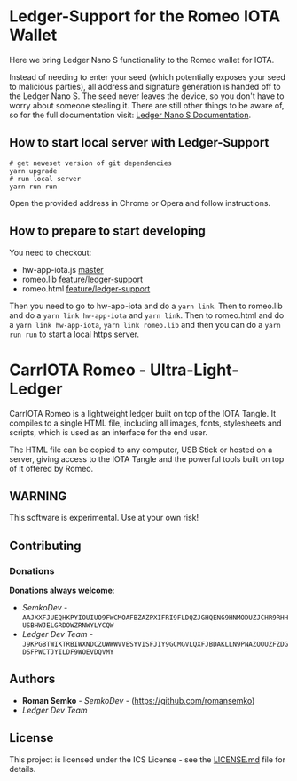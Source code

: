 # Ledger-Support for the Romeo IOTA Wallet

Here we bring Ledger Nano S functionality to the Romeo wallet for IOTA.

Instead of needing to enter your seed (which potentially exposes your seed to malicious parties), all address and signature generation is handed off to the Ledger Nano S. The seed never leaves the device, so you don't have to worry about someone stealing it. There are still other things to be aware of, so for the full documentation visit: [Ledger Nano S Documentation](https://github.com/IOTA-Ledger/blue-app-iota/blob/master/Ledger%20Nano%20S%20Documentation.md).

## How to start local server with Ledger-Support
```
# get neweset version of git dependencies
yarn upgrade
# run local server
yarn run run
```
Open the provided address in Chrome or Opera and follow instructions.

## How to prepare to start developing

You need to checkout:
- hw-app-iota.js [master](https://github.com/IOTA-Ledger/hw-app-iota.js/tree/master)
- romeo.lib [feature/ledger-support](https://github.com/IOTA-Ledger/romeo.lib/tree/feature/ledger-support)
- romeo.html [feature/ledger-support](https://github.com/IOTA-Ledger/romeo.html/tree/feature/ledger-support)

Then you need to go to hw-app-iota and do a `yarn link`.
Then to romeo.lib and do a `yarn link hw-app-iota` and `yarn link`.
Then to romeo.html and do a `yarn link hw-app-iota`, `yarn link romeo.lib` and then you can do a `yarn run run` to start a local https server.

# CarrIOTA Romeo - Ultra-Light-Ledger

CarrIOTA Romeo is a lightweight ledger built on top of the IOTA Tangle.
It compiles to a single HTML file, including all images, fonts,
stylesheets and scripts, which is used as an interface for the end user.

The HTML file can be copied to any computer, USB Stick or hosted on a
server, giving access to the IOTA Tangle and the powerful tools built on
top of it offered by Romeo.

## WARNING

This software is experimental. Use at your own risk!

## Contributing

### Donations

**Donations always welcome**:
* _SemkoDev_ - `AAJXXFJUEQHKPYIOUIUO9FWCMOAFBZAZPXIFRI9FLDQZJGHQENG9HNMODUZJCHR9RHHUSBHWJELGRDOWZRNWYLYCQW`
* _Ledger Dev Team_ - `J9KPGBTWIKTRBIWXNDCZUWWWVVESYVISFJIY9GCMGVLQXFJBDAKLLN9PNAZOOUZFZDGDSFPWCTJYILDF9WOEVDQVMY` 

## Authors

* **Roman Semko** - _SemkoDev_ - (https://github.com/romansemko)
* _Ledger Dev Team_ 

## License

This project is licensed under the ICS License - see the [LICENSE.md](LICENSE.md) file for details.
